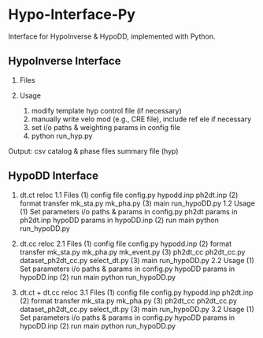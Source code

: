 # Hypo-Interface-Py
Interface for HypoInverse & HypoDD, implemented with Python. <br>

## HypoInverse Interface
1. Files

2. Usage
    1. modify template hyp control file (if necessary)
    2. manually write velo mod (e.g., CRE file), include ref ele if necessary
    3. set i/o paths & weighting params in config file
    4. python run_hyp.py

  Output:
    csv catalog & phase files
    summary file (hyp)

## HypoDD Interface 
1. dt.ct reloc
1.1 Files
  (1) config file
    config.py
    hypodd.inp
    ph2dt.inp
  (2) format transfer
    mk_sta.py
    mk_pha.py
  (3) main
    run_hypoDD.py
1.2 Usage
  (1) Set parameters
    i/o paths & params in config.py
    ph2dt params in ph2dt.inp
    hypoDD params in hypoDD.inp
  (2) run main
    python run_hypoDD.py

2. dt.cc reloc
2.1 Files
  (1) config file
    config.py
    hypodd.inp
  (2) format transfer
    mk_sta.py
    mk_pha.py
    mk_event.py
  (3) ph2dt_cc
    ph2dt_cc.py
    dataset_ph2dt_cc.py
    select_dt.py
  (3) main
    run_hypoDD.py
2.2 Usage
  (1) Set parameters
    i/o paths & params in config.py
    hypoDD params in hypoDD.inp
  (2) run main
    python run_hypoDD.py

3. dt.ct + dt.cc reloc
3.1 Files
  (1) config file
    config.py
    hypodd.inp
    ph2dt.inp
  (2) format transfer
    mk_sta.py
    mk_pha.py
  (3) ph2dt_cc
    ph2dt_cc.py
    dataset_ph2dt_cc.py
    select_dt.py
  (3) main
    run_hypoDD.py
3.2 Usage
  (1) Set parameters
    i/o paths & params in config.py
    hypoDD params in hypoDD.inp
  (2) run main
    python run_hypoDD.py
    